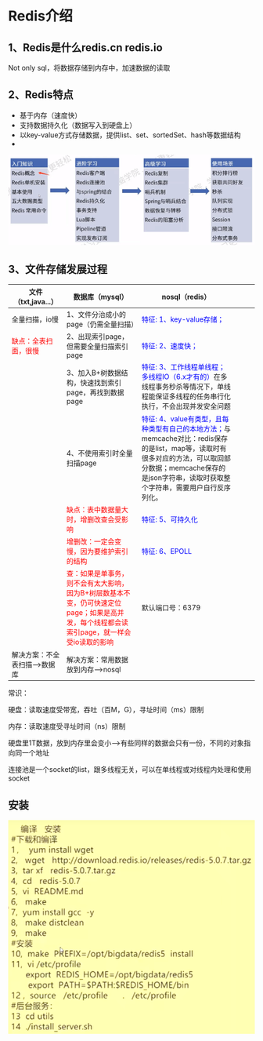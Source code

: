 # Redis介绍

## 1、Redis是什么redis.cn redis.io

Not only sql，将数据存储到内存中，加速数据的读取

## 2、Redis特点

* 基于内存（速度快）
* 支持数据持久化（数据写入到硬盘上）
* 以key-value方式存储数据，提供list、set、sortedSet、hash等数据结构
* 

![1601968845178](imgs\1601968845178.png)

## 3、文件存储发展过程

| 文件（txt,java...） | 数据库（mysql）                                              | nosql（redis） |      |      |      |
| ------------------- | ------------------------------------------------------------ | ---- | ---- | ---- | ---- |
| 全量扫描，io慢      | 1、文件分治成小的page（仍需全量扫描） | <font color="blue">特征: 1、key-value存储；</font> |      |      |      |
| <font color="red">缺点：全表扫面，很慢</font> | 2、出现索引page，但需要全量扫描索引page | <font color="blue">特征: 2、速度快；</font> |      |      |      |
|  | 3、加入B+树数据结构，快速找到索引page，再找到数据page | <font color="blue">特征: 3、工作线程单线程；多线程IO（6.x才有的）</font>在多线程事务秒杀等情况下，单线程能保证多线程的任务串行化执行，不会出现并发安全问题 |      |      |      |
|  | 4、不使用索引时全量扫描page | <font color="blue">特征: 4、value有类型，且每种类型有自己的本地方法；</font>与memcache对比：redis保存的是list，map等，读取时有很多对应的方法，可以取回部分数据；memcache保存的是json字符串，读取时获取整个字符串，需要用户自行反序列化。 |      |      |      |
|  | <font color="red">缺点：表中数据量大时，增删改查会受影响</font> | <font color="blue">特征: 5、可持久化</font> |      |      |      |
|  | <font color="red">增删改：一定会变慢，因为要维护索引的结构</font> | <font color="blue">特征: 6、EPOLL</font> |      |      |      |
|  | <font color="red">查：如果是单事务，则不会有太大影响，因为B+树层数基本不变，仍可快速定位page；如果是高并发，每个线程都会读索引page，就一样会受io读取的影响</font> | 默认端口号：6379 |      |      |      |
| 解决方案：不全表扫描—>数据库 | 解决方案：常用数据放到内存—>nosql |      |      |      |      |
常识：

硬盘：读取速度受带宽，吞吐（百M，G），寻址时间（ms）限制

内存：读取速度受寻址时间（ns）限制

硬盘里1T数据，放到内存里会变小—>有些同样的数据会只有一份，不同的对象指向同一个地址

连接池是一个socket的list，跟多线程无关，可以在单线程或对线程内处理和使用socket

## 安装

![1602038845001](imgs\1602038845001.png)